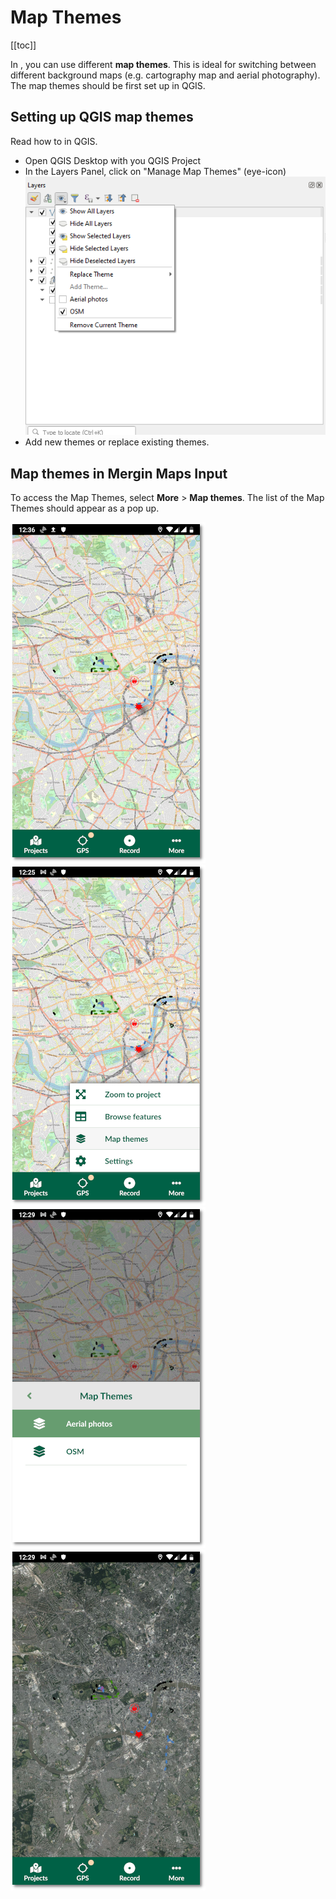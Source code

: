 # Map Themes
[[toc]]

In <MobileAppName />, you can use different **map themes**. This is ideal for switching between different background maps (e.g. cartography map and aerial photography). The map themes should be first set up in QGIS.

## Setting up QGIS map themes

Read how to <QGISHelp ver="3.22" link="user_manual/introduction/general_tools.html#configuring-map-themes" text="set up a new map theme" /> in QGIS.

- Open QGIS Desktop with you QGIS Project 
- In the Layers Panel, click on "Manage Map Themes" (eye-icon)
![Map Themes](./qgis_map_themes_setup.png)
- Add new themes or replace existing themes.

## Map themes in Mergin Maps Input
To access the Map Themes, select **More** > **Map themes**. The list of the Map Themes should appear as a pop up.

![Map Themes](./input_map_themes_osm.png)
![Map Themes](./input_map_themes_base.png)
![Map Themes](./input_map_themes_switch.png)
![Map Themes](./input_map_themes_alt.png)
